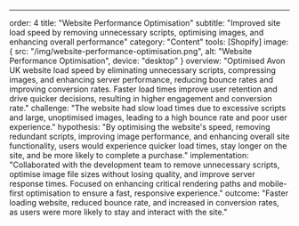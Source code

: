 ---
order: 4
title: "Website Performance Optimisation"
subtitle: "Improved site load speed by removing unnecessary scripts, optimising images, and enhancing overall performance"
category: "Content"
tools: [Shopify]
image: {
    src: "/img/website-performance-optimisation.png",
    alt: "Website Performance Optimisation",
    device: "desktop"
}
overview: "Optimised Avon UK website load speed by eliminating unnecessary scripts, compressing images, and enhancing server performance, reducing bounce rates and improving conversion rates. Faster load times improve user retention and drive quicker decisions, resulting in higher engagement and conversion rate."
challenge: "The website had slow load times due to excessive scripts and large, unoptimised images, leading to a high bounce rate and poor user experience."
hypothesis: "By optimising the website's speed, removing redundant scripts, improving image performance, and enhancing overall site functionality, users would experience quicker load times, stay longer on the site, and be more likely to complete a purchase."
implementation: "Collaborated with the development team to remove unnecessary scripts, optimise image file sizes without losing quality, and improve server response times. Focused on enhancing critical rendering paths and mobile-first optimisation to ensure a fast, responsive experience."
outcome: "Faster loading website, reduced bounce rate, and increased in conversion rates, as users were more likely to stay and interact with the site."